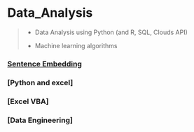 # Data_Analysis
> - Data Analysis using Python (and R, SQL, Clouds API)
>
> - Machine learning algorithms

### [Sentence Embedding](/Studies%20(Algorithms%20Books%20Mooks%20etc.)/Sentence%20Embedding/README.md)


### [Python and excel]

### [Excel VBA]

### [Data Engineering]
